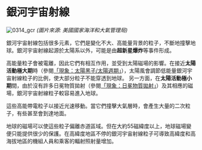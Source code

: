 # 銀河宇宙射線

![0314_gcr](./static/0314_gcr.png)
*(圖片來源: 美國國家海洋和大氣管理局)*

銀河宇宙射線包括很多元素，它們是變化不大、高能量背景的粒子，不斷地撞擊地球。銀河宇宙射線起源於太陽系以外，可能是由**超新星爆炸**等事件形成。

高能量粒子會被電離，因此它們有相互作用，並受到太陽磁場的影響。在接近**太陽活動極大期**時（參閱<a href="#/zh_cn/section/phenomena/sunspots">「現象：太陽黑子/太陽週期」</a>），太陽風會調節低能量銀河宇宙射線粒子的比例，使大部分粒子不能穿透到地球。 另一方面，在**太陽活動極小期**間，由於沒有許多日冕物質拋射（參閱<a href="#/zh_cn/section/phenomena/coronal-mass-ejections">「現象：日冕物質拋射」</a>）及其相應的磁場，銀河宇宙射線粒子較容易進入地球。

這些高能帶電粒子以接近光速移動。當它們撞擊大氣層時，會產生大量的二次粒子，有些甚至會到達地面。

地球的磁場可以使這些粒子偏離赤道區域。但在大約55磁緯度以上，地球磁場變便只能提供很少的保護。在高緯度地區不停的銀河宇宙射線粒子可導致高緯度和高海拔地區的機組人員和乘客的輻射照射量增加。
